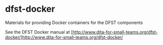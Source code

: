 # dfst-docker
Materials for providing Docker containers for the DFST components

See the DFST Docker manual at [http://www.dita-for-small-teams.org/dfst-docker/]http://www.dita-for-small-teams.org/dfst-docker/